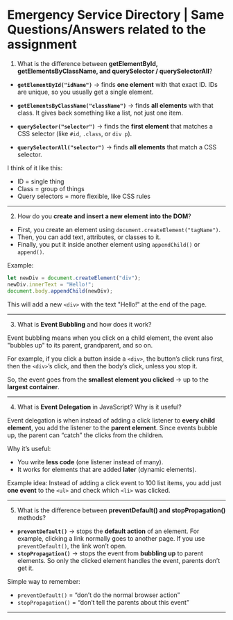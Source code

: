# Emergency Service Directory | Same Questions/Answers related to the assignment

1. What is the difference between **getElementById, getElementsByClassName, and querySelector / querySelectorAll**?

- **`getElementById("idName")`** → finds **one element** with that exact ID. IDs are unique, so you usually get a single element.

- **`getElementsByClassName("className")`** → finds **all elements** with that class. It gives back something like a list, not just one item.

- **`querySelector("selector")`** → finds the **first element** that matches a CSS selector (like `#id`, `.class`, or `div p`).

- **`querySelectorAll("selector")`** → finds **all elements** that match a CSS selector.

I think of it like this:

- ID = single thing
- Class = group of things
- Query selectors = more flexible, like CSS rules

---

2. How do you **create and insert a new element into the DOM**?

- First, you create an element using `document.createElement("tagName")`.
- Then, you can add text, attributes, or classes to it.
- Finally, you put it inside another element using `appendChild()` or `append()`.

Example:

```js
let newDiv = document.createElement("div");
newDiv.innerText = "Hello!";
document.body.appendChild(newDiv);
```

This will add a new `<div>` with the text "Hello!" at the end of the page.

---

3. What is **Event Bubbling** and how does it work?

Event bubbling means when you click on a child element, the event also "bubbles up" to its parent, grandparent, and so on.

For example, if you click a button inside a `<div>`, the button’s click runs first, then the `<div>`’s click, and then the body’s click, unless you stop it.

So, the event goes from the **smallest element you clicked** → up to the **largest container**.

---

4. What is **Event Delegation** in JavaScript? Why is it useful?

Event delegation is when instead of adding a click listener to **every child element**, you add the listener to the **parent element**. Since events bubble up, the parent can “catch” the clicks from the children.

Why it’s useful:

- You write **less code** (one listener instead of many).
- It works for elements that are added **later** (dynamic elements).

Example idea: Instead of adding a click event to 100 list items, you add just **one event** to the `<ul>` and check which `<li>` was clicked.

---

5. What is the difference between **preventDefault() and stopPropagation()** methods?

- **`preventDefault()`** → stops the **default action** of an element. For example, clicking a link normally goes to another page. If you use `preventDefault()`, the link won’t open.
- **`stopPropagation()`** → stops the event from **bubbling up** to parent elements. So only the clicked element handles the event, parents don’t get it.

Simple way to remember:

- `preventDefault()` = “don’t do the normal browser action”
- `stopPropagation()` = “don’t tell the parents about this event”

---
